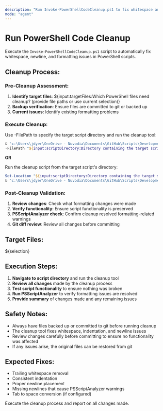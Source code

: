 ```yaml
---
description: "Run Invoke-PowerShellCodeCleanup.ps1 to fix whitespace and formatting issues"
mode: "agent"
---
```


# Run PowerShell Code Cleanup

Execute the `Invoke-PowerShellCodeCleanup.ps1` script to automatically fix whitespace, newline, and formatting issues in PowerShell scripts.

## Cleanup Process:

### Pre-Cleanup Assessment:
1. **Identify target files**: ${input:targetFiles:Which PowerShell files need cleanup? (provide file paths or use current selection)}
2. **Backup verification**: Ensure files are committed to git or backed up
3. **Current issues**: Identify existing formatting problems

### Execute Cleanup:
Use -FilePath to specify the target script directory and run the cleanup tool:

```powershell
& "c:\Users\jdyer\OneDrive - Nuvodia\Documents\GitHub\Scripts\Development\CodeQuality\Invoke-PowerShellCodeCleanup.ps1"
-FilePath "${input:scriptDirectory:Directory containing the target scripts}"
```

**OR**

Run the cleanup script from the target script's directory:
```powershell
Set-Location "${input:scriptDirectory:Directory containing the target scripts}"
& "c:\Users\jdyer\OneDrive - Nuvodia\Documents\GitHub\Scripts\Development\CodeQuality\Invoke-PowerShellCodeCleanup.ps1"
```

### Post-Cleanup Validation:
1. **Review changes**: Check what formatting changes were made
2. **Verify functionality**: Ensure script functionality is preserved
3. **PSScriptAnalyzer check**: Confirm cleanup resolved formatting-related warnings
4. **Git diff review**: Review all changes before committing

## Target Files:
${selection}

## Execution Steps:
1. **Navigate to script directory** and run the cleanup tool
2. **Review all changes** made by the cleanup process
3. **Test script functionality** to ensure nothing was broken
4. **Run PSScriptAnalyzer** to verify formatting issues are resolved
5. **Provide summary** of changes made and any remaining issues

## Safety Notes:
- Always have files backed up or committed to git before running cleanup
- The cleanup tool fixes whitespace, indentation, and newline issues
- Review changes carefully before committing to ensure no functionality was affected
- If any issues arise, the original files can be restored from git

## Expected Fixes:
- Trailing whitespace removal
- Consistent indentation
- Proper newline placement
- Missing newlines that cause PSScriptAnalyzer warnings
- Tab to space conversion (if configured)

Execute the cleanup process and report on all changes made.
